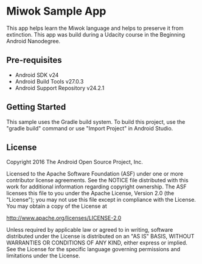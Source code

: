 # **Miwok Sample App**

This app helps learn the Miwok language and helps to preserve it from extinction.
This app was build during a Udacity course in the Beginning Android Nanodegree.

## Pre-requisites
- Android SDK v24
- Android Build Tools v27.0.3
- Android Support Repository v24.2.1

## Getting Started

This sample uses the Gradle build system. To build this project, use the "gradle build" command or use "Import Project" in Android Studio.

## License

Copyright 2016 The Android Open Source Project, Inc.

Licensed to the Apache Software Foundation (ASF) under one or more contributor license agreements. See the NOTICE file distributed with this work for additional information regarding copyright ownership. The ASF licenses this file to you under the Apache License, Version 2.0 (the "License"); you may not use this file except in compliance with the License. You may obtain a copy of the License at

http://www.apache.org/licenses/LICENSE-2.0

Unless required by applicable law or agreed to in writing, software distributed under the License is distributed on an "AS IS" BASIS, WITHOUT WARRANTIES OR CONDITIONS OF ANY KIND, either express or implied. See the License for the specific language governing permissions and limitations under the License.